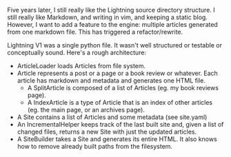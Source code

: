 Five years later, I still really like the Lightning source directory structure.
I still really like Markdown, and writing in vim, and keeping a static blog.
However, I want to add a feature to the engine: multiple articles generated from
one markdown file. This has triggered a refactor/rewrite.

Lightning V1 was a single python file. It wasn't well structured or testable or
conceptually sound. Here's a rough architecture:

- ArticleLoader loads Articles from file system.
- Article represents a post or a page or a book review or whatever. Each article
  has markdown and metadata and generates one HTML file.
  - A SplitArticle is composed of a list of Articles (eg. my book reviews page).
  - A IndexArticle is a type of Article that is an index of other articles (eg.
    the main page, or an archives page).
- A Site contains a list of Articles and some metadata (see site.yaml)
- An IncrementalHelper keeps track of the last built site and, given a
  list of changed files, returns a new Site with just the updated articles.
- A SiteBuilder takes a Site and generates its entire HTML. It also knows how to
  remove already built paths from the filesystem.
